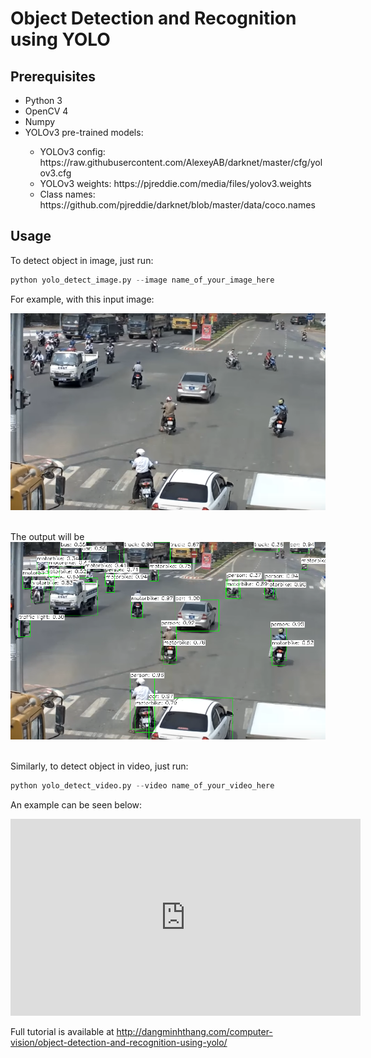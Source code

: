 # Object Detection and Recognition using YOLO

## Prerequisites

<ul>
<li>Python 3</li>
<li>OpenCV 4</li>
<li>Numpy</li>
<li>YOLOv3 pre-trained models:</li>
  <ul>
  <li>YOLOv3 config: https://raw.githubusercontent.com/AlexeyAB/darknet/master/cfg/yolov3.cfg</li>
  <li>YOLOv3 weights: https://pjreddie.com/media/files/yolov3.weights</li>
  <li>Class names: https://github.com/pjreddie/darknet/blob/master/data/coco.names</li>
  </ul>
</ul>

## Usage

To detect object in image, just run:

```Python
python yolo_detect_image.py --image name_of_your_image_here
```

For example, with this input image:

<img src="https://github.com/minhthangdang/minhthangdang.github.io/blob/master/YOLO-example.png?raw=true" alt="YOLO input image" title="YOLO input image">
<br><br>

The output will be
<img src="https://github.com/minhthangdang/minhthangdang.github.io/blob/master/YOLO-output.png?raw=true" alt="YOLO input image" title="YOLO input image">
<br><br>

Similarly, to detect object in video, just run:

```python
python yolo_detect_video.py --video name_of_your_video_here
```

An example can be seen below:

<iframe width="560" height="315" src="https://www.youtube.com/embed/5Zt7ohK2Rjk" frameborder="0" allow="accelerometer; autoplay; encrypted-media; gyroscope; picture-in-picture" allowfullscreen></iframe>

Full tutorial is available at http://dangminhthang.com/computer-vision/object-detection-and-recognition-using-yolo/
